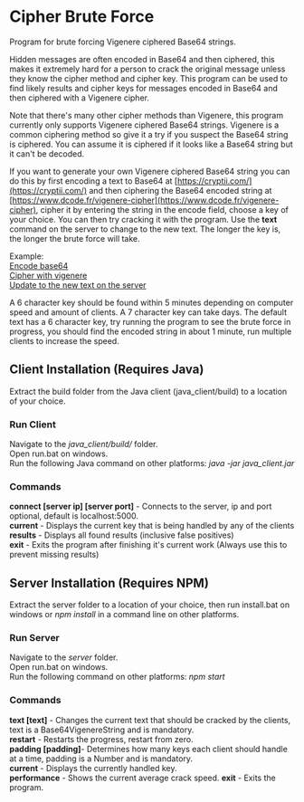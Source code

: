 # Cipher Brute Force
Program for brute forcing Vigenere ciphered Base64 strings.

Hidden messages are often encoded in Base64 and then ciphered, this makes it extremely hard for a person to crack the original message unless they know the cipher method and cipher key. This program can be used to find likely results and cipher keys for messages encoded in Base64 and then ciphered with a Vigenere cipher.

Note that there's many other cipher methods than Vigenere, this program currently only supports Vigenere ciphered Base64 strings. Vigenere is a common ciphering method so give it a try if you suspect the Base64 string is ciphered. You can assume it is ciphered if it looks like a Base64 string but it can't be decoded.

If you want to generate your own Vigenere ciphered Base64 string you can do this by first encoding a text to Base64 at [https://cryptii.com/](https://cryptii.com/) and then ciphering the Base64 encoded string at [https://www.dcode.fr/vigenere-cipher](https://www.dcode.fr/vigenere-cipher), cipher it by entering the string in the encode field, choose a key of your choice. You can then try cracking it with the program. Use the **text** command on the server to change to the new text. The longer the key is, the longer the brute force will take.

Example:  
[Encode base64](https://i.gyazo.com/37584b7e7c10b480a01be018226604e5.png)  
[Cipher with vigenere](https://i.gyazo.com/c13e2ff49abd4a358ba7e36d633cea13.png)  
[Update to the new text on the server](https://i.gyazo.com/cb230be2330989f2c1cdfb017efbafd7.png)

A 6 character key should be found within 5 minutes depending on computer speed and amount of clients. A 7 character key can take days. The default text has a 6 character key, try running the program to see the brute force in progress, you should find the encoded string in about 1 minute, run multiple clients to increase the speed.

## Client Installation (Requires Java)
Extract the build folder from the Java client (java_client/build) to a location of your choice.

### Run Client
Navigate to the _java_client/build/_ folder.  
Open run.bat on windows.  
Run the following Java command on other platforms: _java -jar java_client.jar_

### Commands
**connect [server ip] [server port]** - Connects to the server, ip and port optional, default is localhost:5000.   
**current** - Displays the current key that is being handled by any of the clients  
**results** - Displays all found results (inclusive false positives)  
**exit** - Exits the program after finishing it's current work (Always use this to prevent missing results)  

## Server Installation (Requires NPM)
Extract the server folder to a location of your choice, then run install.bat on windows or _npm install_ in a command line on other platforms.

### Run Server
Navigate to the _server_ folder.  
Open run.bat on windows.  
Run the following command on other platforms: _npm start_

### Commands
**text [text]** - Changes the current text that should be cracked by the clients, text is a Base64VigenereString and is mandatory.  
**restart** - Restarts the progress, restart from zero.  
**padding [padding]**- Determines how many keys each client should handle at a time, padding is a Number and is mandatory.  
**current** - Displays the currently handled key.  
**performance** - Shows the current average crack speed.
**exit** - Exits the program.
